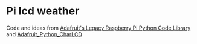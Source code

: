# Pi lcd weather



Code and ideas from 
[Adafruit's Legacy Raspberry Pi Python Code Library](https://github.com/adafruit/AdaFruit-Raspberry-Pi-Python-Code) 
and [Adafruit_Python_CharLCD](https://github.com/adafruit/Adafruit_Python_CharLCD)
